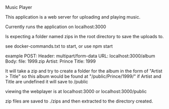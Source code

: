 Music Player

This application is a web server for uploading and playing music.

Currently runs the application on localhost:3000

Is expecting a folder named zips in the root directory to save the uploads to.

see docker-commands.txt to start, or use npm start

example POST:
Header: multipart/form-data
URL: localhost:3000/album
Body:
  file: 1999.zip
  Artist: Prince
  Title: 1999

It will take a zip and try to create a folder for the album in the form of "Artist > Title" so this album would be found at "/public/Prince/1999/" if Artist and Title are undefined it will save to /public

viewing the webplayer is at localhost:3000 or localhost:3000/public

zip files are saved to ./zips and then extracted to the directory created.
